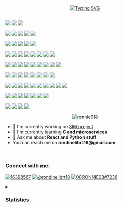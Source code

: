 <div align="center">
  <a href="https://git.io/typing-svg"
    ><img
      src="https://readme-typing-svg.demolab.com?font=Fire+code&weight=900&duration=1700&pause=200&center=true&vCenter=true&width=435&height=100&lines=Hi!;I'm+Rondineli+brito.;co-owner+of+FearlessTech.+;I+love+Tech;and+intend+to+become+a+webDev.;+"
      alt="Typing SVG"
  /></a>
</div>

  <br />

<img
  src="https://img.shields.io/badge/Brave-FB542B?style=for-the-badge&logo=Brave&logoColor=white"
  width="75px"
  float="right"
/>
<img
  src="https://img.shields.io/badge/Google%20Chrome-4285F4?style=for-the-badge&logo=GoogleChrome&logoColor=white"
  width="75px"
  float="right"
/>
<img
  src="https://img.shields.io/badge/Tor-7D4698?style=for-the-badge&logo=Tor-Browser&logoColor=white"
  width="75px"
  float="right"
/>

<img
  src="https://img.shields.io/badge/Mega-%23D90007.svg?style=for-the-badge&logo=Mega&logoColor=white"
  width="75px"
  float="right"
/>
<img
  src="https://img.shields.io/badge/MariaDB-003545?style=for-the-badge&logo=mariadb&logoColor=white"
  width="75px"
  float="right"
/>
<img
  src="https://img.shields.io/badge/mysql-%2300f.svg?style=for-the-badge&logo=mysql&logoColor=white"
  width="75px"
  float="right"
/>
<img
  src="https://img.shields.io/badge/MongoDB-%234ea94b.svg?style=for-the-badge&logo=mongodb&logoColor=white"
  width="75px"
  float="right"
/>
<img
  src="https://img.shields.io/badge/SurrealDB-FF00A0?style=for-the-badge&logo=surrealdb&logoColor=white"
  width="75px"
  float="right"
/>

<img
  src="https://img.shields.io/badge/figma-%23F24E1E.svg?style=for-the-badge&logo=figma&logoColor=white"
  width="75px"
  float="right"
/>
<img
  src="https://img.shields.io/badge/Canva-%2300C4CC.svg?style=for-the-badge&logo=Canva&logoColor=white"
  width="75px"
  float="right"
/>
<img
  src="https://img.shields.io/badge/Gimp-657D8B?style=for-the-badge&logo=gimp&logoColor=FFFFFF"
  width="75px"
  float="right"
/>
<img
  src="https://img.shields.io/badge/Krita-203759?style=for-the-badge&logo=krita&logoColor=EEF37B"
  width="75px"
  float="right"
/>
<img
  src="https://img.shields.io/badge/Codepen-000000?style=for-the-badge&logo=codepen&logoColor=white"
  width="75px"
  float="right"
/>

<img
  src="https://img.shields.io/badge/Reddit-%23FF4500.svg?style=for-the-badge&logo=Reddit&logoColor=white"
  width="75px"
  float="right"
/>
<img
  src="https://img.shields.io/badge/StackExchange-%23ffffff.svg?style=for-the-badge&logo=StackExchange&logoColor=white"
  width="75px"
  float="right"
/>
<img
  src="https://img.shields.io/badge/-Stackoverflow-FE7A16?style=for-the-badge&logo=stack-overflow&logoColor=white"
  width="75px"
  float="right"
/>
<img
  src="https://img.shields.io/badge/Freecodecamp-%23123.svg?&style=for-the-badge&logo=freecodecamp&logoColor=green"
  width="75px"
  float="right"
/>
<img
  src="https://img.shields.io/badge/GeeksforGeeks-gray?style=for-the-badge&logo=geeksforgeeks&logoColor=35914c"
  width="75px"
  float="right"
/>
<img
  src="https://img.shields.io/badge/KhanAcademy-%2314BF96.svg?style=for-the-badge&logo=KhanAcademy&logoColor=white"
  width="75px"
  float="right"
/>
<img
  src="https://img.shields.io/badge/MDN_Web_Docs-black?style=for-the-badge&logo=mdnwebdocs&logoColor=white"
  width="75px"
  float="right"
/>
<img
  src="https://img.shields.io/badge/Udemy-A435F0?style=for-the-badge&logo=Udemy&logoColor=white"
  width="75px"
  float="right"
/>

<img
  src="https://img.shields.io/badge/Anaconda-%2344A833.svg?style=for-the-badge&logo=anaconda&logoColor=white"
  width="75px"
  float="right"
/>
<img
  src="https://img.shields.io/badge/.NET-5C2D91?style=for-the-badge&logo=.net&logoColor=white"
  width="75px"
  float="right"
/>
<img
  src="https://img.shields.io/badge/express.js-%23404d59.svg?style=for-the-badge&logo=express&logoColor=%2361DAFB"
  width="75px"
  float="right"
/>
<img
  src="https://img.shields.io/badge/flask-%23000.svg?style=for-the-badge&logo=flask&logoColor=white"
  width="75px"
  float="right"
/>
<img
  src="https://img.shields.io/badge/GULP-%23CF4647.svg?style=for-the-badge&logo=gulp&logoColor=white"
  width="75px"
  float="right"
/>
<img
  src="https://img.shields.io/badge/JWT-black?style=for-the-badge&logo=JSON%20web%20tokens"
  width="75px"
  float="right"
/>
<img
  src="https://img.shields.io/badge/Next-black?style=for-the-badge&logo=next.js&logoColor=white"
  width="75px"
  float="right"
/>
<img
  src="https://img.shields.io/badge/nestjs-%23E0234E.svg?style=for-the-badge&logo=nestjs&logoColor=white"
  width="75px"
  float="right"
/>
<img
  src="https://img.shields.io/badge/react-%2320232a.svg?style=for-the-badge&logo=react&logoColor=%2361DAFB"
  width="75px"
  float="right"
/>

<img
  src="https://img.shields.io/badge/opencv-%23white.svg?style=for-the-badge&logo=opencv&logoColor=white"
  width="75px"
  float="right"
/>
<img
  src="https://img.shields.io/badge/React_Router-CA4245?style=for-the-badge&logo=react-router&logoColor=white"
  width="75px"
  float="right"
/>
<img
  src="https://img.shields.io/badge/redux-%23593d88.svg?style=for-the-badge&logo=redux&logoColor=white"
  width="75px"
  float="right"
/>
<img
  src="https://img.shields.io/badge/SASS-hotpink.svg?style=for-the-badge&logo=SASS&logoColor=white"
  width="75px"
  float="right"
/>
<img
  src="https://img.shields.io/badge/threejs-black?style=for-the-badge&logo=three.js&logoColor=white"
  width="75px"
  float="right"
/>
<img
  src="https://img.shields.io/badge/vite-%23646CFF.svg?style=for-the-badge&logo=vite&logoColor=white"
  width="75px"
  float="right"
/>
<img
  src="https://img.shields.io/badge/webpack-%238DD6F9.svg?style=for-the-badge&logo=webpack&logoColor=black"
  width="75px"
  float="right"
/>
<img
  src="https://img.shields.io/badge/WordPress-%23117AC9.svg?style=for-the-badge&logo=WordPress&logoColor=white"
  width="75px"
  float="right"
/>

<img
  src="https://img.shields.io/badge/AWS-%23FF9900.svg?style=for-the-badge&logo=amazon-aws&logoColor=white"
  width="75px"
  float="right"
/>
<img
  src="https://img.shields.io/badge/firebase-%23039BE5.svg?style=for-the-badge&logo=firebase"
  width="75px"
  float="right"
/>
<img
  src="https://img.shields.io/badge/GoogleCloud-%234285F4.svg?style=for-the-badge&logo=google-cloud&logoColor=white"
  width="75px"
  float="right"
/>
<img
  src="https://img.shields.io/badge/heroku-%23430098.svg?style=for-the-badge&logo=heroku&logoColor=white"
  width="75px"
  float="right"
/>
<img
  src="https://img.shields.io/badge/jupyter-%23FA0F00.svg?style=for-the-badge&logo=jupyter&logoColor=white"
  width="75px"
  float="right"
/>
<img
  src="https://img.shields.io/badge/IntelliJIDEA-000000.svg?style=for-the-badge&logo=intellij-idea&logoColor=white"
  width="75px"
  float="right"
/>
<img
  src="https://img.shields.io/badge/CodePen-white?style=for-the-badge&logo=codepen&logoColor=black"
  width="75px"
  float="right"
/>
<img
  src="https://img.shields.io/badge/pycharm-143?style=for-the-badge&logo=pycharm&logoColor=black&color=black&labelColor=green"
  width="75px"
  float="right"
/>
<img
  src="https://img.shields.io/badge/Visual%20Studio%20Code-0078d7.svg?style=for-the-badge&logo=visual-studio-code&logoColor=white"
  width="75px"
  float="right"
/>
<img
  src="https://img.shields.io/badge/Visual%20Studio-5C2D91.svg?style=for-the-badge&logo=visual-studio&logoColor=white"
  width="75px"
  float="right"
/>

<img
  src="https://img.shields.io/badge/c%23-%23239120.svg?style=for-the-badge&logo=c-sharp&logoColor=white"
  width="75px"
  float="right"
/>
<img
  src="https://img.shields.io/badge/html5-%23E34F26.svg?style=for-the-badge&logo=html5&logoColor=white"
  width="75px"
  float="right"
/>
<img
  src="https://img.shields.io/badge/-GraphQL-E10098?style=for-the-badge&logo=graphql&logoColor=white"
  width="75px"
  float="right"
/>
<img
  src="https://img.shields.io/badge/javascript-%23323330.svg?style=for-the-badge&logo=javascript&logoColor=%23F7DF1E"
  width="75px"
  float="right"
/>
<img
  src="https://img.shields.io/badge/markdown-%23000000.svg?style=for-the-badge&logo=markdown&logoColor=white"
  width="75px"
  float="right"
/>
<img
  src="https://img.shields.io/badge/python-3670A0?style=for-the-badge&logo=python&logoColor=ffdd54"
  width="75px"
  float="right"
/>
<img
  src="https://img.shields.io/badge/typescript-%23007ACC.svg?style=for-the-badge&logo=typescript&logoColor=white"
  width="75px"
  float="right"
/>

<img
  src="https://img.shields.io/badge/Matplotlib-%23ffffff.svg?style=for-the-badge&logo=Matplotlib&logoColor=black"
  width="75px"
  float="right"
/>
<img
  src="https://img.shields.io/badge/pandas-%23150458.svg?style=for-the-badge&logo=pandas&logoColor=white"
  width="75px"
  float="right"
/>
<img
  src="https://img.shields.io/badge/numpy-%23013243.svg?style=for-the-badge&logo=numpy&logoColor=white"
  width="75px"
  float="right"
/>
<img
  src="https://img.shields.io/badge/-jest-%23C21325?style=for-the-badge&logo=jest&logoColor=white"
  width="75px"
  float="right"
/>

<p align="center">
  <img src="https://komarev.com/ghpvc/?username=ronnie018&label=Profile%20views&color=0e75b6&style=flat" alt="ronnie018" />
</p>

  <div float="left">
      <ul>
        <li>
          🔭 I'm currently working on
          <a href="https://github.com/Ronnie018/search_in_media">SIM project</a>
        </li>
        <li>🌱 I'm currently learning <strong>C and microservices</strong></li>
        <li>💬 Ask me about <strong>React and Python stuff</strong></li>
        <li>You can reach me on <strong>rondinelibrt18@gmail.com</strong></li>
      </ul>
  </div>

  
  <br />

  <h3 align="left">Connect with me:</h3>
  <p align="left">
    <a href="https://stackoverflow.com/users/16398567" target="blank"
      ><img
        align="center"
        src="https://raw.githubusercontent.com/rahuldkjain/github-profile-readme-generator/master/src/images/icons/Social/stack-overflow.svg"
        alt="16398567"
        height="40"
        width="40"
    /></a>
    <a href="https://www.hackerrank.com/@rondinelibrt18" target="blank"
      ><img
        align="center"
        src="https://raw.githubusercontent.com/rahuldkjain/github-profile-readme-generator/master/src/images/icons/Social/hackerrank.svg"
        alt="@rondinelibrt18"
        height="40"
        width="40"
    /></a>
    <a href="https://discord.gg/08RONNIE08#7236" target="blank"
      ><img
        align="center"
        src="https://raw.githubusercontent.com/rahuldkjain/github-profile-readme-generator/master/src/images/icons/Social/discord.svg"
        alt="08RONNIE08#7236"
        height="40"
        width="40"
    /></a>
  <br />

  <details>
    <summary>
      <h3>Statistics</h3>
    </summary>

  <img src="./profile-3d-contrib/profile-night-rainbow.svg" alt="" width="760px">
  <div align="center">
    <p>
      <img
        align="center"
        src="https://github-readme-streak-stats.herokuapp.com/?user=ronnie018&theme=midnight-purple"
        alt="ronnie018"
        height="300px"
      />
    </p>
  </div>
    
  </details>

</div>
<!---
we are bonded before we even met, before were even born, before the names, before the words, before the mans, before the world exists, we are bonded, from the moment i wake up, untill the moment i close my eyes and even when i close them, youre still there, your ressoning voice, your singing, me encanta.and Its all dust, the doubt, the fears, the chains, the pains, the tears, those are only of happiness now. I dont need to think how, i just need to think of you. and its all worthing.
--->

